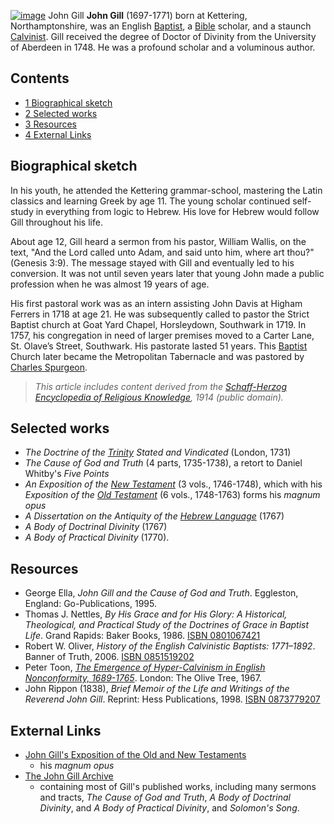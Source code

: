[![image](images/c/ce/John_Gill.jpg)](http://www.theopedia.com/File:John_Gill.jpg)
John Gill
**John Gill** (1697-1771) born at Kettering, Northamptonshire, was
an English [Baptist](Baptist "Baptist"), a [Bible](Bible "Bible")
scholar, and a staunch [Calvinist](Calvinism "Calvinism"). Gill
received the degree of Doctor of Divinity from the University of
Aberdeen in 1748. He was a profound scholar and a voluminous
author.

## Contents

-   [1 Biographical sketch](#Biographical_sketch)
-   [2 Selected works](#Selected_works)
-   [3 Resources](#Resources)
-   [4 External Links](#External_Links)

## Biographical sketch

In his youth, he attended the Kettering grammar-school, mastering
the Latin classics and learning Greek by age 11. The young scholar
continued self-study in everything from logic to Hebrew. His love
for Hebrew would follow Gill throughout his life.

About age 12, Gill heard a sermon from his pastor, William Wallis,
on the text, "And the Lord called unto Adam, and said unto him,
where art thou?" (Genesis 3:9). The message stayed with Gill and
eventually led to his conversion. It was not until seven years
later that young John made a public profession when he was almost
19 years of age.

His first pastoral work was as an intern assisting John Davis at
Higham Ferrers in 1718 at age 21. He was subsequently called to
pastor the Strict Baptist church at Goat Yard Chapel, Horsleydown,
Southwark in 1719. In 1757, his congregation in need of larger
premises moved to a Carter Lane, St. Olave’s Street, Southwark. His
pastorate lasted 51 years. This [Baptist](Baptist "Baptist") Church
later became the Metropolitan Tabernacle and was pastored by
[Charles Spurgeon](Charles_Spurgeon "Charles Spurgeon").

> *This article includes content derived from the [Schaff-Herzog Encyclopedia of Religious Knowledge](Schaff-Herzog_Encyclopedia_of_Religious_Knowledge "Schaff-Herzog Encyclopedia of Religious Knowledge"), 1914 (public domain).*

## Selected works

-   *The Doctrine of the [Trinity](Trinity "Trinity") Stated and Vindicated*
    (London, 1731)
-   *The Cause of God and Truth* (4 parts, 1735-1738), a retort to
    Daniel Whitby's *Five Points*
-   *An Exposition of the [New Testament](New_Testament "New Testament")*
    (3 vols., 1746-1748), which with his
    *Exposition of the [Old Testament](Old_Testament "Old Testament")*
    (6 vols., 1748-1763) forms his *magnum opus*
-   *A Dissertation on the Antiquity of the [Hebrew Language](Hebrew_language "Hebrew language")*
    (1767)
-   *A Body of Doctrinal Divinity* (1767)
-   *A Body of Practical Divinity* (1770).

## Resources

-   George Ella, *John Gill and the Cause of God and Truth*.
    Eggleston, England: Go-Publications, 1995.
-   Thomas J. Nettles,
    *By His Grace and for His Glory: A Historical, Theological, and Practical Study of the Doctrines of Grace in Baptist Life*.
    Grand Rapids: Baker Books, 1986.
    [ISBN 0801067421](http://www.theopedia.com/Special:BookSources/0801067421)
-   Robert W. Oliver,
    *History of the English Calvinistic Baptists: 1771–1892*. Banner of
    Truth, 2006.
    [ISBN 0851519202](http://www.theopedia.com/Special:BookSources/0851519202)
-   Peter Toon,
    *[The Emergence of Hyper-Calvinism in English Nonconformity, 1689-1765](http://www.anglicanbooksrevitalized.us/Peter_Toons_Books_Online/History/hypercal1.htm)*.
    London: The Olive Tree, 1967.
-   John Rippon (1838),
    *Brief Memoir of the Life and Writings of the Reverend John Gill*.
    Reprint: Hess Publications, 1998.
    [ISBN 0873779207](http://www.theopedia.com/Special:BookSources/0873779207)

## External Links

-   [John Gill's Exposition of the Old and New Testaments](http://www.freegrace.net/gill)
    - his *magnum opus*
-   [The John Gill Archive](http://www.pbministries.org/books/gill/gills_archive.htm)
    - containing most of Gill's published works, including many sermons
    and tracts, *The Cause of God and Truth*,
    *A Body of Doctrinal Divinity*, and *A Body of Practical Divinity*,
    and *Solomon's Song*.



